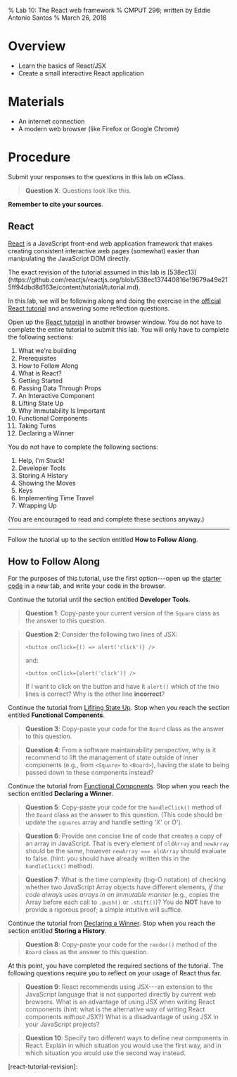 % Lab 10: The React web framework
% CMPUT 296; written by Eddie Antonio Santos
% March 26, 2018

Overview
========

 - Learn the basics of React/JSX
 - Create a small interactive React application

Materials
=========

 - An internet connection
 - A modern web browser (like Firefox or Google Chrome)


Procedure
=========

Submit your responses to the questions in this lab on eClass.

> **Question X**: Questions look like this.

**Remember to cite your sources**.


React
-----

[React][] is a JavaScript front-end web application framework that makes
creating consistent interactive web pages (somewhat) easier than
manipulating the JavaScript DOM directly.

<aside>
The exact revision of the tutorial assumed in this lab is
[538ec13](https://github.com/reactjs/reactjs.org/blob/538ec137440816e19679a49e215ff94dbd8d163e/content/tutorial/tutorial.md).
</aside>

In this lab, we will be following along and doing the exercise in the
[official React tutorial][react-tutorial] and answering some reflection
questions.

Open up the [React tutorial][react-tutorial] in another browser window.
You do not have to complete the entire tutorial to submit this lab. You
will only have to complete the following sections:

 1. What we're building
 2. Prerequisites
 3. How to Follow Along
 4. What is React?
 5. Getting Started
 6. Passing Data Through Props
 7. An Interactive Component
 8. Lifting State Up
 9. Why Immutability Is Important
 10. Functional Components
 11. Taking Turns
 12. Declaring a Winner

You do not have to complete the following sections:

 1. Help, I'm Stuck!
 2. Developer Tools
 3. Storing A History
 4. Showing the Moves
 5. Keys
 6. Implementing Time Travel
 7. Wrapping Up

(You are encouraged to read and complete these sections anyway.)

---

Follow the tutorial up to the section entitled **How to Follow Along**.

How to Follow Along
-------------------

For the purposes of this tutorial, use the first option---open up the
[starter code][] in a new tab, and write your code in the browser.

Continue the tutorial until the section entitled **Developer Tools**.

> **Question 1**: Copy-paste your current version of the `Square` class
> as the answer to this question.

> **Question 2**: Consider the following two lines of JSX:
>
>     <button onClick={() => alert('click')} />
>
> and:
>
>     <button onClick={alert('click')} />
>
> If I want to click on the button and have it `alert()` which of the
> two lines is correct? Why is the other line **incorrect**?

Continue the tutorial from [Lifiting State
Up](https://reactjs.org/tutorial/tutorial.html#lifting-state-up). Stop
when you reach the section entitled **Functional Components**.

> **Question 3**: Copy-paste your code for the `Board` class as the
> answer to this question.

> **Question 4**: From a software maintainability perspective, why is it
> recommend to lift the management of state outside of inner components
> (e.g., from `<Square>` to `<Board>`), having the state to being passed
> down to these components instead?

Continue the tutorial from [Functional
Components](https://reactjs.org/tutorial/tutorial.html#functional-components).
Stop when you reach the section entitled **Declaring a Winner**.

> **Question 5**: Copy-paste your code for the `handleClick()` method of
> the `Board` class as the answer to this question. (This code should be
> update the `squares` array and handle setting 'X' or O').

> **Question 6**: Provide one concise line of code that creates a
> copy of an array in JavaScript. That is every element of `oldArray`
> and `newArray` should be the same, however `newArray === oldArray`
> should evaluate to false. (hint: you should have already written this
> in the `handleClick()` method).

> **Question 7**: What is the time complexity (big-O notation) of
> checking whether two JavaScript Array objects have different elements,
> *if the code always uses arrays in an immutable manner*  (e.g., copies
> the Array before each call to `.push()` or `.shift()`)? You do **NOT**
> have to provide a rigorous proof; a simple intuitive will suffice.

Continue the tutorial from [Declaring
a Winner](https://reactjs.org/tutorial/tutorial.html#declaring-a-winner).
Stop when you reach the section entitled **Storing a History**.

> **Question 8**: Copy-paste your code for the `render()` method of the
> `Board` class as the answer to this question.

At this point, you have completed the required sections of the tutorial.
The following questions require you to reflect on your usage of React
thus far.

> **Question 9**: React recommends using JSX---an extension to the
> JavaScript language that is not supported directly by current web
> browsers. What is an advantage of using JSX when writing React
> components (hint: what is the alternative way of writing React
> components *without* JSX?) What is a disadvantage of using JSX in your
> JavaScript projects?

> **Question 10**: Specify two different ways to define new components in
> React. Explain in which situation you would use the first way, and in
> which situation you would use the second way instead.

[react]: https://reactjs.org/
[starter code]: https://codepen.io/gaearon/pen/oWWQNa?editors=0010
[react-tutorial]: https://reactjs.org/tutorial/tutorial.html
[react-tutorial-revision]:
